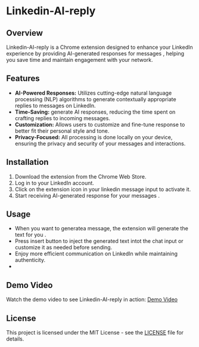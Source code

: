 
# Linkedin-AI-reply

## Overview

Linkedin-AI-reply is a Chrome extension designed to enhance your LinkedIn experience by providing AI-generated responses for messages , helping you save time and maintain engagement with your network.

## Features

- **AI-Powered Responses:** Utilizes cutting-edge natural language processing (NLP) algorithms to generate contextually appropriate replies to messages on LinkedIn.
- **Time-Saving:** generate AI responses, reducing the time spent on crafting replies to incoming messages.
- **Customization:** Allows users to customize and fine-tune response to better fit their personal style and tone.
- **Privacy-Focused:** All processing is done locally on your device, ensuring the privacy and security of your messages and interactions.

## Installation

1. Download the extension from the Chrome Web Store.
2. Log in to your LinkedIn account.
3. Click on the extension icon in your linkedin message input to activate it.
4. Start receiving AI-generated response for your messages .

## Usage

- When you want to generatea message, the extension will generate the text for you .
- Press insert button to inject the generated text intot the chat input or customize it as needed before sending.
- Enjoy more efficient communication on LinkedIn while maintaining authenticity.
- 
## Demo Video

Watch the demo video to see Linkedin-AI-reply in action: [Demo Video]([https://example.com/demo-video](https://www.loom.com/share/ce84e2e7e85641938317485cfb2848f5?sid=bb2b4f3b-7d01-4013-8772-36e44ea44d0a))

## License

This project is licensed under the MIT License - see the [LICENSE](LICENSE) file for details.


